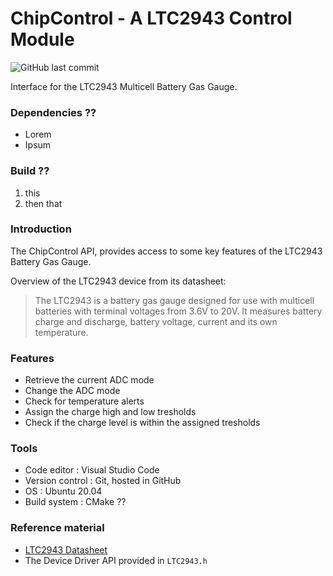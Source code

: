 # ChipControl - A LTC2943 Control Module

![GitHub last commit](https://github.com/suttala/LTC2943-Control-Module)

Interface for the LTC2943 Multicell Battery Gas Gauge.

### Dependencies ??

* Lorem
* Ipsum

### Build ??

1. this
2. then that


### Introduction

The ChipControl API, provides access to some key features of the LTC2943 Battery Gas Gauge.

Overview of the LTC2943 device from its datasheet:

> The LTC2943 is a battery gas gauge designed for use
> with multicell batteries with terminal voltages from 3.6V
> to 20V. It measures battery charge and discharge, battery
> voltage, current and its own temperature.

### Features

* Retrieve the current ADC mode
* Change the ADC mode
* Check for temperature alerts
* Assign the charge high and low tresholds
* Check if the charge level is within the assigned tresholds

### Tools

* Code editor : Visual Studio Code
* Version control : Git, hosted in GitHub
* OS : Ubuntu 20.04
* Build system : CMake ??

### Reference material

* [LTC2943 Datasheet](https://www.analog.com/media/en/technical-documentation/data-sheets/2943fa.pdf)
* The Device Driver API provided in `LTC2943.h`





